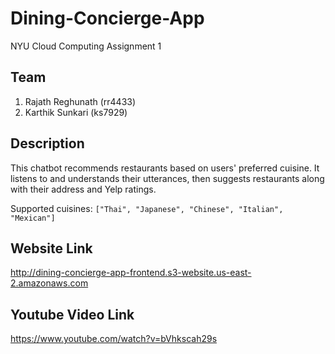 # Dining-Concierge-App
NYU Cloud Computing Assignment 1

## Team
1. Rajath Reghunath (rr4433)
2. Karthik Sunkari (ks7929)

## Description 

This chatbot recommends restaurants based on users' preferred cuisine. It listens to and understands their utterances, then suggests restaurants along with their address and Yelp ratings.

Supported cuisines: `["Thai", "Japanese", "Chinese", "Italian", "Mexican"]`

## Website Link
http://dining-concierge-app-frontend.s3-website.us-east-2.amazonaws.com

## Youtube Video Link
https://www.youtube.com/watch?v=bVhkscah29s

